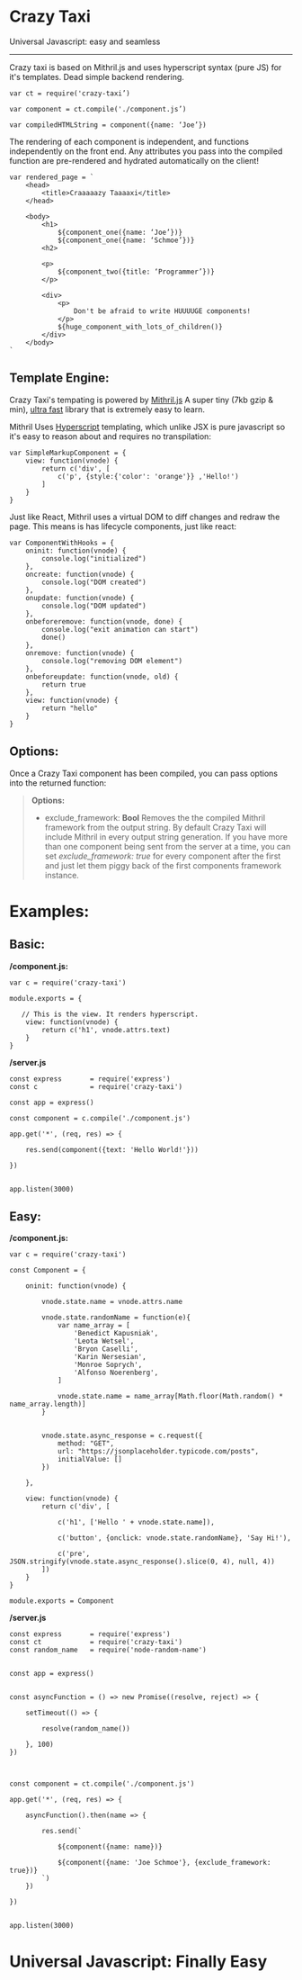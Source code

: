 Crazy Taxi
========
Universal Javascript: easy and seamless

----------

Crazy taxi is based on Mithril.js and uses hyperscript syntax (pure JS) for it's templates.  Dead simple backend rendering.

	var ct = require('crazy-taxi’)

	var component = ct.compile('./component.js’)
	
	var compiledHTMLString = component({name: ‘Joe’})



The rendering of each component is independent, and functions independently on the front end.  Any attributes you pass into the compiled function are pre-rendered and hydrated automatically on the client!

	var rendered_page = `
		<head>
			<title>Craaaaazy Taaaaxi</title>
		</head>

		<body>
			<h1>
				${component_one({name: ‘Joe’})}
				${component_one({name: ‘Schmoe’})}
			<h2>

			<p>
				${component_two({title: ‘Programmer’})}
			</p>

			<div>
				<p>
					Don't be afraid to write HUUUUGE components!
				</p>
				${huge_component_with_lots_of_children()}
			</div>
		</body>
	`


Template Engine:
------------------------
Crazy Taxi's tempating is powered by [Mithril.js](https://github.com/lhorie/mithril.js/tree/rewrite)  A super tiny (7kb gzip & min), [ultra fast](http://mithril.js.org/benchmarks.html) library that is extremely easy to learn. 

Mithril Uses [Hyperscript](https://github.com/dominictarr/hyperscript) templating, which unlike JSX is pure javascript so it's easy to reason about and requires no transpilation:

	var SimpleMarkupComponent = {
	    view: function(vnode) {
	        return c('div', [ 
		        c('p', {style:{'color': 'orange'}} ,'Hello!')
	        ]
	    }
	}



Just like React, Mithril uses a virtual DOM to diff changes and redraw the page.  This means is has lifecycle components, just like react:

	var ComponentWithHooks = {
	    oninit: function(vnode) {
	        console.log("initialized")
	    },
	    oncreate: function(vnode) {
	        console.log("DOM created")
	    },
	    onupdate: function(vnode) {
	        console.log("DOM updated")
	    },
	    onbeforeremove: function(vnode, done) {
	        console.log("exit animation can start")
	        done()
	    },
	    onremove: function(vnode) {
	        console.log("removing DOM element")
	    },
	    onbeforeupdate: function(vnode, old) {
	        return true
	    },
	    view: function(vnode) {
	        return "hello"
	    }
	}

Options:
------------
Once a Crazy Taxi component has been compiled, you can pass options into the returned function:

> **Options:**
> 
> - exclude_framework: **Bool** 
> Removes the the compiled Mithril framework from the output string. By default Crazy Taxi will include Mithril in every output string generation. If you have more than one component being sent from the server at a time, you can set *exclude_framework: true* for every component after the first and just let them piggy back of the first components framework instance.



Examples:
=========

Basic:
--------
**/component.js:**
		
	var c = require('crazy-taxi')
	
	module.exports = {
	   
	   // This is the view. It renders hyperscript.
	    view: function(vnode) {
	        return c('h1', vnode.attrs.text)
	    }
	}
**/server.js**

	const express 		= require('express')
	const c 			= require('crazy-taxi')
	
	const app = express()

	const component = c.compile('./component.js')
	
	app.get('*', (req, res) => {
	
		res.send(component({text: 'Hello World!'}))
	
	})
	

	app.listen(3000)

Easy:
--------
**/component.js:**

	var c = require('crazy-taxi')
	
	const Component = {
	
	    oninit: function(vnode) { 
	    
	        vnode.state.name = vnode.attrs.name

	        vnode.state.randomName = function(e){
	            var name_array = [
	                'Benedict Kapusniak',
	                'Leota Wetsel',
	                'Bryon Caselli',
	                'Karin Nersesian',
	                'Monroe Soprych',
	                'Alfonso Noerenberg',
	            ]
	            
	            vnode.state.name = name_array[Math.floor(Math.random() * name_array.length)]
	        }
	
	   
	        vnode.state.async_response = c.request({
	            method: "GET",
	            url: "https://jsonplaceholder.typicode.com/posts",
	            initialValue: []
	        })
	
	    },
	   
	    view: function(vnode) {
	        return c('div', [
	
	        	c('h1', ['Hello ' + vnode.state.name]),
	
	            c('button', {onclick: vnode.state.randomName}, 'Say Hi!'),
	
	            c('pre', JSON.stringify(vnode.state.async_response().slice(0, 4), null, 4))
	        ])
	    }
	}
	
	module.exports = Component 



**/server.js**

	const express 		= require('express')
	const ct 			= require('crazy-taxi')
	const random_name 	= require('node-random-name')
	
	
	const app = express()
	
	
	const asyncFunction = () => new Promise((resolve, reject) => {
		
		setTimeout(() => {
	
			resolve(random_name())
	
		}, 100)
	})
	
	
	
	const component = ct.compile('./component.js')
	
	app.get('*', (req, res) => {
	
		asyncFunction().then(name => {
	
			res.send(`
	
				${component({name: name})}
	
				${component({name: 'Joe Schmoe'}, {exclude_framework: true})}
			`)
		})
	
	})
	
	
	app.listen(3000)


Universal Javascript: Finally Easy
===========================
